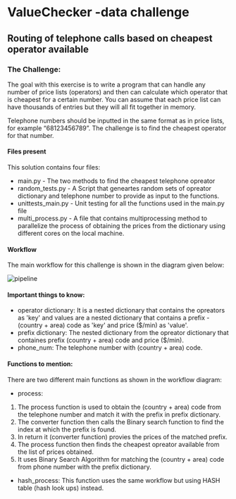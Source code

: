 # ValueChecker -data challenge

## Routing of telephone calls based on cheapest operator available

### The Challenge:
The goal with this exercise is to write a program that can handle any number of price lists (operators) and then can calculate which operator that is cheapest for a certain number. You can assume that each price list can have thousands of entries but they will all fit together in memory.

Telephone numbers should be inputted in the same format as in price lists, for example “68123456789”. The challenge is to find the cheapest operator for that number.

#### Files present
This solution contains four files:

* main.py - The two methods to find the cheapest telephone opreator
* random_tests.py - A Script that geneartes random sets of opreator dictionary and telephone number to provide as input to the functions.
* unittests_main.py - Unit testing for all the functions used in the main.py file
* multi_process.py - A file that contains multiprocessing method to parallelize the process of obtaining the prices from the dictionary using different cores on the local machine.




#### Workflow
The main workflow for this challenge is shown in the diagram given below:

![pipeline](https://user-images.githubusercontent.com/64869288/134892961-e2e78609-02a8-43ec-8c7f-22ba78f2df08.jpg)


#### Important things to know:

* operator dictionary: It is a nested dictionary that contains the opreators as  'key' and values are a nested dictionary that contains a prefix -(country + area) code as 'key' and price ($/min) as 'value'.
* prefix dictionary: The nested dictionary from the opreator dictionary that containes prefix (country + area) code and price ($/min).
* phone_num: The telephone number with (country + area) code.


#### Functions to mention:

There are two different main functions as shown in the workflow diagram:

* process: 
1. The process function is used to obtain the (country + area) code from the telephone number and match it with the prefix in prefix dictionary.
2. The converter function then calls the Binary search function to find the index at which the prefix is found.
3. In return it (converter function) provies the prices of the matched prefix.
4. The process function then finds the cheapest opreator available from the list of prices obtained. 
5. It uses Binary Search Algorithm for matching the (country + area) code from phone number with the prefix dictionary.

* hash_process: This function uses the same workflow but using HASH table (hash look ups) instead.




